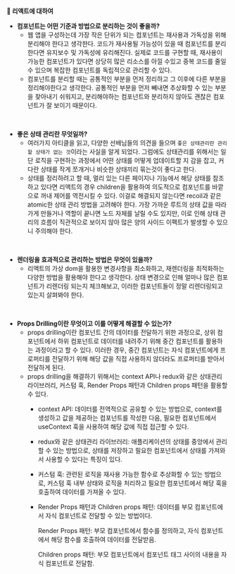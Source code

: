 **🖤 리액트에 대하여**

- **컴포넌트는 어떤 기준과 방법으로 분리하는 것이 좋을까?**
    - 웹 앱을 구성하는데 가장 작은 단위가 되는 컴포넌트는 재사용과 가독성을 위해 분리해야 한다고 생각한다. 코드가 재사용될 가능성이 있을 때 컴포넌트를 분리한다면 유지보수 및 가독성에 유리해진다. 실제로 코드를 구현할 때, 재사용이 가능한 컴포넌트가 있다면 상당히 많은 리소스를 아낄 수있고 중복 코드를 줄일 수 있으며 복잡한 컴포넌트를 독립적으로 관리할 수 있다.
    - 컴포넌트를 분리할 때는 공통적인 부분을 먼저 정리하고 그 이후에 다른 부분을 정리해야한다고 생각한다. 공통적인 부분을 먼저 빼내면 추상화할 수 있는 부분을 찾아내기 쉬워지고, 분리해야하는 컴포넌트와 분리하지 않아도 괜찮은 컴포넌트가 잘 보이기 때문이다.

<br />

- **좋은 상태 관리란 무엇일까?**
    - 여러가지 아티클을 읽고, 다양한 선배님들의 의견을 들으며 `좋은 상태관리란 관리할 상태가 없는 것`이라는 사실을 알게 되었다. 그럼에도 상태관리를 위해서는 일단 로직을 구현하는 과정에서 어떤 상태를 어떻게 업데이트할 지 감을 잡고, 커다란 상태를 작게 쪼개거나 비슷한 상태끼리 묶는것이 좋다고 한다.
    - 상태를 정리하려고 할 때, 멀리 있는 다른 페이지나 기능에서 해당 상태를 참조하고 있다면 리액트의 경우 children을 활용하여 의도적으로 컴포넌트를 바깥으로 꺼내 제어를 역전시킬 수 있다. 이걸로 해결되지 않는다면 recoil과 같은 atomic한 상태 관리 방법을 고려해야 한다. 가장 가까운 루트의 상태 값을 따라가게 만들거나 역할이 끝나면 노드 자체를 날릴 수도 있지만, 이로 인해 상태 관리의 흐름이 직관적으로 보이지 않아 많은 양의 사이드 이펙트가 발생할 수 있으니 주의해야 한다.

<br />

- **렌더링을 효과적으로 관리하는 방법은 무엇이 있을까?**
    - 리액트의 가상 dom을 활용한 변경사항을 최소화하고, 재렌더링을 최적화하는 다양한 방법을 활용해야 한다고 생각한다. 상태 변경으로 인해 얼마나 많은 컴포넌트가 리렌더링 되는지 체크해보고, 이러한 컴포넌트들이 정말 리렌더링되고 있는지 살펴봐야 한다.

<br />

- **Props Drilling이란 무엇이고 이를 어떻게 해결할 수 있는가?**
    - props drilling이란 컴포넌트 간의 데이터를 전달하기 위한 과정으로, 상위 컴포넌트에서 하위 컴포넌트로 데이터를 내려주기 위해 중간 컴포넌트를 활용하는 과정이라고 할 수 있다. 이러한 경우, 중간 컴포넌트는 자식 컴포넌트에게 프로퍼티를 전달하기 위해 해당 값을 직접 사용하지 않더라도 프로퍼티를 받아서 전달하게 된다.
    - props drilling을 해결하기 위해서는 context API나 redux와 같은 상태관리 라이브러리, 커스텀 훅, Render Props 패턴과 Children props 패턴을 활용할 수 있다.
        - context API: 데이터를 전역적으로 공유할 수 있는 방법으로, context를 생성하고 값을 제공하는 컴포넌트를 작성한 다음, 필요한 컴포넌트에서 useContext 훅을 사용하여 해당 값에 직접 접근할 수 있다.
        - redux와 같은 상태관리 라이브러리: 애플리케이션의 상태를 중앙에서 관리할 수 있는 방법으로, 상태를 저장하고 필요한 컴포넌트에서 상태를 가져와서 사용할 수 있다는 특징이 있다.
        - 커스텀 훅: 관련된 로직을 재사용 가능한 함수로 추상화할 수 있는 방법으로, 커스텀 훅 내부 상태와 로직을 처리하고 필요한 컴포넌트에서 해당 훅을 호출하여 데이터를 가져올 수 있다.
        - Render Props 패턴과 Children props 패턴: 데이터를 부모 컴포넌트에서 자식 컴포넌트로 전달할 수 있는 방법이다.
            
            Render Props 패턴: 부모 컴포넌트에서 함수를 정의하고, 자식 컴포넌트에서 해당 함수를 호출하여 데이터를 전달받음.
            
            Children props 패턴: 부모 컴포넌트에서 컴포넌트 태그 사이의 내용을 자식 컴포넌트로 전달함.